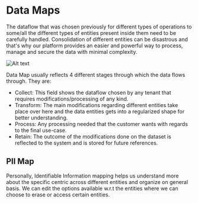 # Data Maps
The dataflow that was chosen previously for different types of operations to some/all the different types of entities present inside them need to be carefully handled. Consolidation of different entities can be disastrous and that's why our platform provides an easier and powerful way to process, manage and secure the data with minimal complexity. 

![Alt text](https://github.com/skypointcloud/platform/blob/master/docs/doc_snippets/dataMap.png?raw=true)

Data Map usually reflects 4 different stages through which the data flows through. They are:

- Collect: This field shows the dataflow chosen by any tenant that requires modifications/processing of any kind. 
- Transform: The main modifications regarding different entities take place over here and the data entities gets into a regularized shape for better understanding. 
- Process: Any processing needed that the customer wants with regards to the final use-case.
- Retain: The outcome of the modifications done on the dataset is reflected to the system and is stored for future references.

## PII Map
Personally, Identifiable Information mapping helps us understand more about the specific centric across different entities and organize on general basis. We can edit the options available w.r.t the entities where we can choose to erase or access certain entities. 